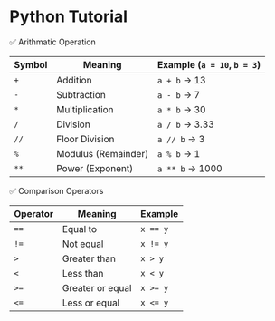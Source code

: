 # Python Tutorial

✅ Arithmatic Operation

| Symbol | Meaning             | Example (`a = 10`, `b = 3`) |
| ------ | ------------------- | --------------------------- |
| `+`    | Addition            | `a + b` → 13                |
| `-`    | Subtraction         | `a - b` → 7                 |
| `*`    | Multiplication      | `a * b` → 30                |
| `/`    | Division            | `a / b` → 3.33              |
| `//`   | Floor Division      | `a // b` → 3                |
| `%`    | Modulus (Remainder) | `a % b` → 1                 |
| `**`   | Power (Exponent)    | `a ** b` → 1000             |


✅ Comparison Operators

| Operator | Meaning          | Example  |
| -------- | ---------------- | -------- |
| `==`     | Equal to         | `x == y` |
| `!=`     | Not equal        | `x != y` |
| `>`      | Greater than     | `x > y`  |
| `<`      | Less than        | `x < y`  |
| `>=`     | Greater or equal | `x >= y` |
| `<=`     | Less or equal    | `x <= y` |
